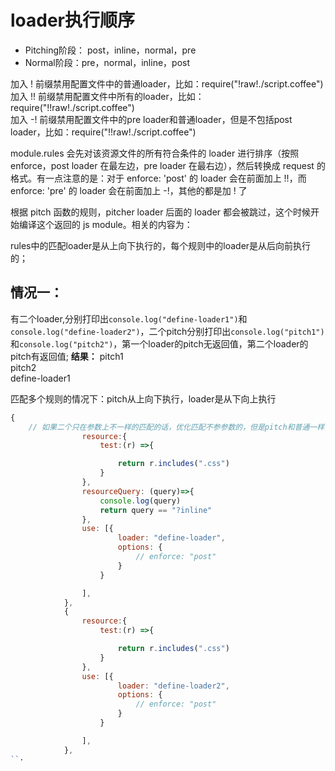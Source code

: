 # loader执行顺序
- Pitching阶段： post，inline，normal，pre
- Normal阶段：pre，normal，inline，post

加入 !   前缀禁用配置文件中的普通loader，比如：require("!raw!./script.coffee")  
加入 !!  前缀禁用配置文件中所有的loader，比如：require("!!raw!./script.coffee")  
加入 -!  前缀禁用配置文件中的pre loader和普通loader，但是不包括post loader，比如：require("!!raw!./script.coffee")  

module.rules 会先对该资源文件的所有符合条件的 loader 进行排序（按照 enforce，post loader 在最左边，pre loader 在最右边），然后转换成 request 的格式。有一点注意的是：对于 enforce: 'post' 的 loader 会在前面加上 !!，而 enforce: 'pre' 的 loader 会在前面加上 -!，其他的都是加 ! 了


根据 pitch 函数的规则，pitcher loader 后面的 loader 都会被跳过，这个时候开始编译这个返回的 js module。相关的内容为：

rules中的匹配loader是从上向下执行的，每个规则中的loader是从后向前执行的；

## 情况一：
有二个loader,分别打印出`console.log("define-loader1")`和`console.log("define-loader2")`，二个pitch分别打印出`console.log("pitch1")`和`console.log("pitch2")`，第一个loader的pitch无返回值，第二个loader的pitch有返回值;
**结果：**
pitch1  
pitch2  
define-loader1  

匹配多个规则的情况下：pitch从上向下执行，loader是从下向上执行

```javascript
{
    // 如果二个只在参数上不一样的匹配的话，优化匹配不参参数的，但是pitch和普通一样，
                resource:{
                    test:(r) =>{

                        return r.includes(".css")
                    }
                },
                resourceQuery: (query)=>{
                    console.log(query)
                    return query == "?inline"
                },
                use: [{
                        loader: "define-loader",
                        options: {
                            // enforce: "post"
                        }
                    }

                ],
            },
            {
                resource:{
                    test:(r) =>{

                        return r.includes(".css")
                    }
                },
                use: [{
                        loader: "define-loader2",
                        options: {
                            // enforce: "post"
                        }
                    }

                ],
            },
``·
